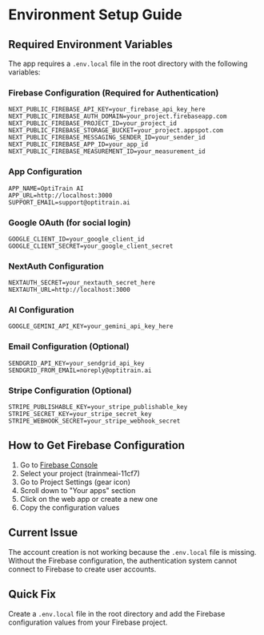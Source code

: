 # Environment Setup Guide

## Required Environment Variables

The app requires a `.env.local` file in the root directory with the following variables:

### Firebase Configuration (Required for Authentication)
```
NEXT_PUBLIC_FIREBASE_API_KEY=your_firebase_api_key_here
NEXT_PUBLIC_FIREBASE_AUTH_DOMAIN=your_project.firebaseapp.com
NEXT_PUBLIC_FIREBASE_PROJECT_ID=your_project_id
NEXT_PUBLIC_FIREBASE_STORAGE_BUCKET=your_project.appspot.com
NEXT_PUBLIC_FIREBASE_MESSAGING_SENDER_ID=your_sender_id
NEXT_PUBLIC_FIREBASE_APP_ID=your_app_id
NEXT_PUBLIC_FIREBASE_MEASUREMENT_ID=your_measurement_id
```

### App Configuration
```
APP_NAME=OptiTrain AI
APP_URL=http://localhost:3000
SUPPORT_EMAIL=support@optitrain.ai
```

### Google OAuth (for social login)
```
GOOGLE_CLIENT_ID=your_google_client_id
GOOGLE_CLIENT_SECRET=your_google_client_secret
```

### NextAuth Configuration
```
NEXTAUTH_SECRET=your_nextauth_secret_here
NEXTAUTH_URL=http://localhost:3000
```

### AI Configuration
```
GOOGLE_GEMINI_API_KEY=your_gemini_api_key_here
```

### Email Configuration (Optional)
```
SENDGRID_API_KEY=your_sendgrid_api_key
SENDGRID_FROM_EMAIL=noreply@optitrain.ai
```

### Stripe Configuration (Optional)
```
STRIPE_PUBLISHABLE_KEY=your_stripe_publishable_key
STRIPE_SECRET_KEY=your_stripe_secret_key
STRIPE_WEBHOOK_SECRET=your_stripe_webhook_secret
```

## How to Get Firebase Configuration

1. Go to [Firebase Console](https://console.firebase.google.com/)
2. Select your project (trainmeai-11cf7)
3. Go to Project Settings (gear icon)
4. Scroll down to "Your apps" section
5. Click on the web app or create a new one
6. Copy the configuration values

## Current Issue

The account creation is not working because the `.env.local` file is missing. Without the Firebase configuration, the authentication system cannot connect to Firebase to create user accounts.

## Quick Fix

Create a `.env.local` file in the root directory and add the Firebase configuration values from your Firebase project. 